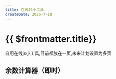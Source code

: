 ```yaml
---
title: 在线JS小工具
createDate: 2025-7-18
---
```


<script setup>
import Quotient from '../src/components/Quotient.vue'
</script>

# {{ $frontmatter.title}}


自用在线js小工具,目前都放在一页,未来计划设置为多页

## 余数计算器（即时）

<Quotient />